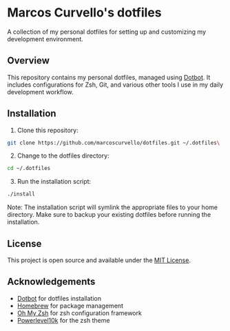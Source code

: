 # Marcos Curvello's dotfiles

A collection of my personal dotfiles for setting up and customizing my development environment.

## Overview

This repository contains my personal dotfiles, managed using [Dotbot](https://github.com/anishathalye/dotbot). It includes configurations for Zsh, Git, and various other tools I use in my daily development workflow.

## Installation

1. Clone this repository:
```bash
git clone https://github.com/marcoscurvello/dotfiles.git ~/.dotfiles\
```
2. Change to the dotfiles directory:
```bash
cd ~/.dotfiles
```
3. Run the installation script:
```bash
./install
```

Note: The installation script will symlink the appropriate files to your home directory. Make sure to backup your existing dotfiles before running the installation.


## License

This project is open source and available under the [MIT License](LICENSE).


## Acknowledgements

- [Dotbot](https://github.com/anishathalye/dotbot) for dotfiles installation
- [Homebrew](https://brew.sh) for package management 
- [Oh My Zsh](https://ohmyz.sh/) for zsh configuration framework
- [Powerlevel10k](https://github.com/romkatv/powerlevel10k) for the zsh theme